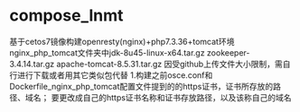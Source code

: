 # compose_lnmt
基于cetos7镜像构建openresty(nginx)+php7.3.36+tomcat环境
nginx_php_tomcat文件夹中jdk-8u45-linux-x64.tar.gz zookeeper-3.4.14.tar.gz apache-tomcat-8.5.31.tar.gz 因受github上传文件大小限制，需自行进行下载或者用其它类似包代替
1.构建之前osce.conf和Dockerfile_nginx_php_tomcat配置文件提到的的https证书，证书所存放的路径、域名；
要更改成自己的https证书名称和证书存放路径，以及该称自己的域名
